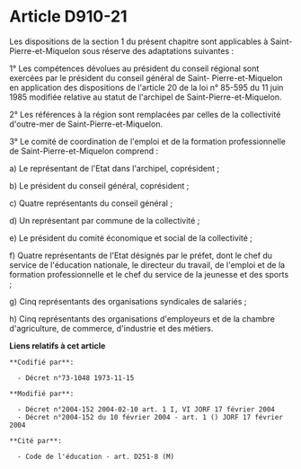 # Article D910-21

Les dispositions de la section 1 du présent chapitre sont applicables à Saint-Pierre-et-Miquelon sous réserve des adaptations
suivantes :

1° Les compétences dévolues au président du conseil régional sont exercées par le président du conseil général de Saint-
Pierre-et-Miquelon en application des dispositions de l'article 20 de la loi n° 85-595 du 11 juin 1985 modifiée relative au
statut de l'archipel de Saint-Pierre-et-Miquelon.

2° Les références à la région sont remplacées par celles de la collectivité d'outre-mer de Saint-Pierre-et-Miquelon.

3° Le comité de coordination de l'emploi et de la formation professionnelle de Saint-Pierre-et-Miquelon comprend :

a) Le représentant de l'Etat dans l'archipel, coprésident ;

b) Le président du conseil général, coprésident ;

c) Quatre représentants du conseil général ;

d) Un représentant par commune de la collectivité ;

e) Le président du comité économique et social de la collectivité ;

f) Quatre représentants de l'Etat désignés par le préfet, dont le chef du service de l'éducation nationale, le directeur du
travail, de l'emploi et de la formation professionnelle et le chef du service de la jeunesse et des sports ;

g) Cinq représentants des organisations syndicales de salariés ;

h) Cinq représentants des organisations d'employeurs et de la chambre d'agriculture, de commerce, d'industrie et des métiers.

**Liens relatifs à cet article**

	**Codifié par**:

	  - Décret n°73-1048 1973-11-15

	**Modifié par**:

	  - Décret n°2004-152 2004-02-10 art. 1 I, VI JORF 17 février 2004
	  - Décret n°2004-152 du 10 février 2004 - art. 1 () JORF 17 février 2004

	**Cité par**:

	  - Code de l'éducation - art. D251-8 (M)
